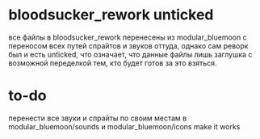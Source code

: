 # bloodsucker_rework unticked
все файлы в bloodsucker_rework перенесены из modular_bluemoon с переносом всех путей спрайтов и звуков оттуда, однако сам реворк был и есть unticked, что означает, что данные файлы лишь заглушка с возможной переделкой тем, кто будет готов за это взяться.
# to-do
перенести все звуки и спрайты по своим местам в modular_bluemoon/sounds и modular_bluemoon/icons
make it works
